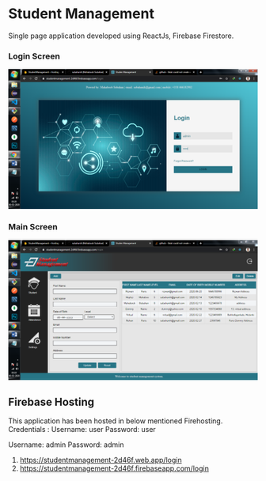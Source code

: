 # Student Management
Single page application developed using ReactJs, Firebase Firestore.

### Login Screen
![](screenshots/LoginPage.PNG)

### Main Screen
![](screenshots/MainPage.PNG)

## Firebase Hosting
This application has been hosted in below mentioned Firehosting.
Credentials :
Username: user
Password: user

Username: admin
Password: admin

1. https://studentmanagement-2d46f.web.app/login
2. https://studentmanagement-2d46f.firebaseapp.com/login


